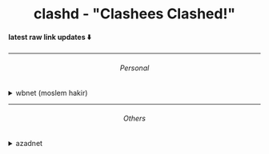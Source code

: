 <h1 align='center'>clashd - "Clashees Clashed!"</h1>
<h4>latest raw link updates ⬇️</h4>

---
<h6 align='center'>Personal</h6>
<details>
<summary>wbnet (moslem hakir)</summary>
1dec - https://raw.githubusercontent.com/aiioats/clashd/main/1dec-moslem.yaml?token=GHSAT0AAAAAAB325PC5Q2I72MHKBXAXASK4Y4H2CRQ
</details>

---

<h6 align='center'>Others</h6>
<details>
<summary>azadnet</summary>
13nov - https://raw.githubusercontent.com/AzadNetCH/Clash/main/AzadNet.yml
</details>
